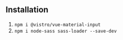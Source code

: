 Installation
------------

1. `npm i @vistro/vue-material-input`
2. `npm i node-sass sass-loader --save-dev`
